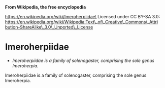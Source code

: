 **From Wikipedia, the free encyclopedia**

https://en.wikipedia.org/wiki/Imeroherpiidae\
Licensed under CC BY-SA 3.0:\
https://en.wikipedia.org/wiki/Wikipedia:Text\_of\_Creative\_Commons\_Attribution-ShareAlike\_3.0\_Unported\_License

Imeroherpiidae
==============

-   *Imeroherpiidae is a family of solenogaster, comprising the sole
    genus Imeroherpia.*

Imeroherpiidae is a family of solenogaster, comprising the sole genus
Imeroherpia.
